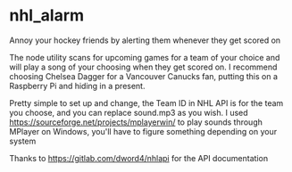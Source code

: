 # nhl_alarm
Annoy your hockey friends by alerting them whenever they get scored on

The node utility scans for upcoming games for a team of your choice and will play a song of your choosing when they get scored on.
I recommend choosing Chelsea Dagger for a Vancouver Canucks fan, putting this on a Raspberry Pi and hiding in a present.


Pretty simple to set up and change, the Team ID in NHL API is for the team you choose, and you can replace sound.mp3 as you wish.
I used https://sourceforge.net/projects/mplayerwin/ to play sounds through MPlayer on Windows, you'll have to figure something depending on your system

Thanks to https://gitlab.com/dword4/nhlapi for the API documentation
